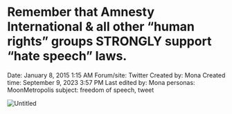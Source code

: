 # Remember that Amnesty International & all other “human rights” groups STRONGLY support “hate speech” laws.

Date: January 8, 2015 1:15 AM
Forum/site: Twitter
Created by: Mona
Created time: September 9, 2023 3:57 PM
Last edited by: Mona
personas: MoonMetropolis
subject: freedom of speech, tweet

![Untitled](../../../Joshua%E2%80%99s%20personas%20&%20victimes%2047f302c3ee7140169d02d7ecbb1b2b4c/Rushes%20Personas%2026f0f60550004a05bb97f11a02504bf4/Tweets%20&%20Comments%20MoonMetropolis%207f2e3543d9144639b069d2928a3ce1c7/Untitled%208.png)